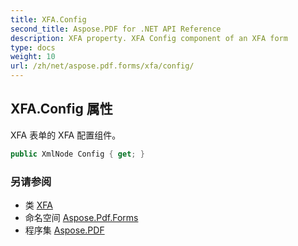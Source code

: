 ```yaml
---
title: XFA.Config
second_title: Aspose.PDF for .NET API Reference
description: XFA property. XFA Config component of an XFA form
type: docs
weight: 10
url: /zh/net/aspose.pdf.forms/xfa/config/
---
```

## XFA.Config 属性

XFA 表单的 XFA 配置组件。

```csharp
public XmlNode Config { get; }
```

### 另请参阅

* 类 [XFA](../)
* 命名空间 [Aspose.Pdf.Forms](../../../aspose.pdf.forms/)
* 程序集 [Aspose.PDF](../../../)